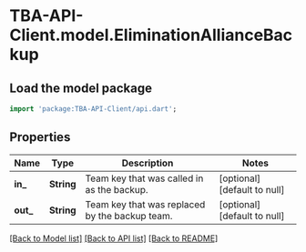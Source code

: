 # TBA-API-Client.model.EliminationAllianceBackup

## Load the model package
```dart
import 'package:TBA-API-Client/api.dart';
```

## Properties
Name | Type | Description | Notes
------------ | ------------- | ------------- | -------------
**in_** | **String** | Team key that was called in as the backup. | [optional] [default to null]
**out_** | **String** | Team key that was replaced by the backup team. | [optional] [default to null]

[[Back to Model list]](../README.md#documentation-for-models) [[Back to API list]](../README.md#documentation-for-api-endpoints) [[Back to README]](../README.md)


